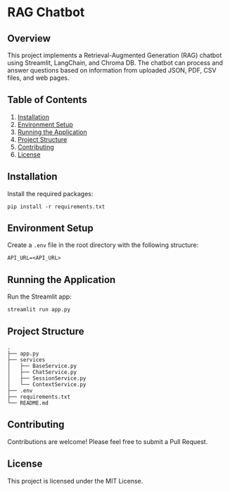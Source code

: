 # RAG Chatbot

## Overview

This project implements a Retrieval-Augmented Generation (RAG) chatbot using Streamlit, LangChain, and Chroma DB. The chatbot can process and answer questions based on information from uploaded JSON, PDF, CSV files, and web pages.

## Table of Contents

1. [Installation](#installation)
2. [Environment Setup](#environment-setup)
3. [Running the Application](#running-the-application)
4. [Project Structure](#project-structure)
5. [Contributing](#contributing)
6. [License](#license)

## Installation

Install the required packages:
   ```
   pip install -r requirements.txt
   ```

## Environment Setup

Create a `.env` file in the root directory with the following structure:

```
API_URL=<API_URL>
```

## Running the Application

Run the Streamlit app:

```
streamlit run app.py
```

## Project Structure

```
.
├── app.py
├── services
│   ├── BaseService.py
│   ├── ChatService.py
│   ├── SessionService.py
│   └── ContextService.py
├── .env
├── requirements.txt
└── README.md
```

## Contributing

Contributions are welcome! Please feel free to submit a Pull Request.

## License

This project is licensed under the MIT License.